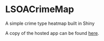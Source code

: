 # LSOACrimeMap
A simple crime type heatmap built in Shiny

A copy of the hosted app can be found [here](https://scottrobertson.shinyapps.io/LSOAHeatMap/).
